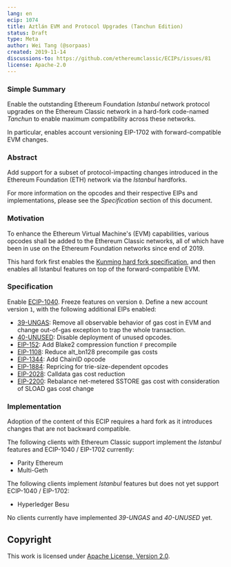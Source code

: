 ```yaml
---
lang: en
ecip: 1074
title: Aztlán EVM and Protocol Upgrades (Tanchun Edition)
status: Draft
type: Meta
author: Wei Tang (@sorpaas)
created: 2019-11-14
discussions-to: https://github.com/ethereumclassic/ECIPs/issues/81
license: Apache-2.0
---
```


### Simple Summary

Enable the outstanding Ethereum Foundation _Istanbul_ network protocol
upgrades on the Ethereum Classic network in a hard-fork code-named
_Tanchun_ to enable maximum compatibility across these networks.

In particular, enables account versioning EIP-1702 with
forward-compatible EVM changes.

### Abstract

Add support for a subset of protocol-impacting changes introduced in
the Ethereum Foundation (ETH) network via the _Istanbul_ hardforks.

For more information on the opcodes and their respective EIPs and
implementations, please see the _Specification_ section of this
document.

### Motivation

To enhance the Ethereum Virtual Machine's (EVM) capabilities, various
opcodes shall be added to the Ethereum Classic networks, all of which
have been in use on the Ethereum Foundation networks since end of
2019.

This hard fork first enables the [Kunming hard fork
specification](https://ecips.ethereumclassic.org/ECIPs/ecip-1065), and
then enables all Istanbul features on top of the forward-compatible
EVM.

### Specification

Enable
[ECIP-1040](https://ecips.ethereumclassic.org/ECIPs/ecip-1040). Freeze
features on version `0`. Define a new account version `1`, with the
following additional EIPs enabled:

- [39-UNGAS](https://specs.that.world/39-ungas/): Remove all
  observable behavior of gas cost in EVM and change out-of-gas
  exception to trap the whole transaction.
- [40-UNUSED](https://specs.that.world/40-unused/): Disable deployment
  of unused opcodes.
- [EIP-152](https://eips.ethereum.org/EIPS/eip-152): Add Blake2
  compression function `F` precompile
- [EIP-1108](https://eips.ethereum.org/EIPS/eip-1108): Reduce
  alt_bn128 precompile gas costs
- [EIP-1344](https://eips.ethereum.org/EIPS/eip-1344): Add ChainID
  opcode
- [EIP-1884](https://eips.ethereum.org/EIPS/eip-1884): Repricing for
  trie-size-dependent opcodes
- [EIP-2028](https://eips.ethereum.org/EIPS/eip-2028): Calldata gas
  cost reduction
- [EIP-2200](https://eips.ethereum.org/EIPS/eip-2200): Rebalance
  net-metered SSTORE gas cost with consideration of SLOAD gas cost
  change

### Implementation

Adoption of the content of this ECIP requires a hard fork as it
introduces changes that are not backward compatible.

The following clients with Ethereum Classic support implement the
_Istanbul_ features and ECIP-1040 / EIP-1702 currently:

- Parity Ethereum
- Multi-Geth

The following clients implement _Istanbul_ features but does not yet
support ECIP-1040 / EIP-1702:

- Hyperledger Besu

No clients currently have implemented *39-UNGAS* and *40-UNUSED* yet.

## Copyright

This work is licensed under [Apache License, Version
2.0](http://www.apache.org/licenses/).
